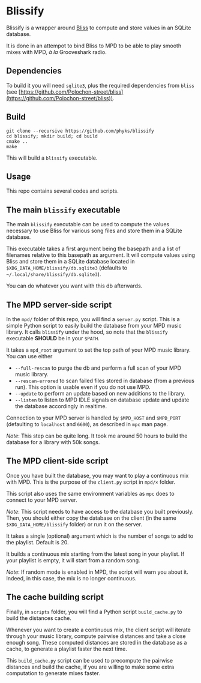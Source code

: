 Blissify
========

Blissify is a wrapper around
[Bliss](https://github.com/Polochon-street/bliss) to compute and store values
in an SQLite database.

It is done in an attempot to bind Bliss to MPD to be able to play
smooth mixes with MPD, _à la_ Grooveshark radio.

## Dependencies

To build it you will need `sqlite3`, plus the required
dependencies from `bliss` (see
[https://github.com/Polochon-street/bliss](https://github.com/Polochon-street/bliss)).


## Build

```
git clone --recursive https://github.com/phyks/blissify
cd blissify; mkdir build; cd build
cmake ..
make
```

This will build a `blissify` executable.


## Usage

This repo contains several codes and scripts.

## The main `blissify` executable

The main `blissify` executable can be used to compute the values necessary to
use Bliss for various song files and store them in a SQLite database.

This executable takes a first argument being the basepath and a list of
filenames relative to this basepath as argument. It will compute values using
Bliss and store them in a SQLite database located in
`$XDG_DATA_HOME/blissify/db.sqlite3` (defaults to
`~/.local/share/blissify/db.sqlite3`).

You can do whatever you want with this db afterwards.


## The MPD server-side script

In the `mpd/` folder of this repo, you will find a `server.py` script. This is
a simple Python script to easily build the database from your MPD music
library. It calls `blissify` under the hood, so note that the `blissify`
executable **SHOULD** be in your `$PATH`.

It takes a `mpd_root` argument to set the top path of your MPD music library.
You can use either

* `--full-rescan` to purge the db and perform a full scan of your MPD music
  library.
* `--rescan-errored` to scan failed files stored in database (from a previous
  run). This option is usable even if you do not use MPD.
* `--update` to perform an update based on new additions to the library.
* `--listen` to listen to MPD IDLE signals on database update and update the
  database accordingly in realtime.

Connection to your MPD server is handled by `$MPD_HOST` and `$MPD_PORT`
(defaulting to `localhost` and `6600`), as described in `mpc` man page.


_Note_: This step can be quite long. It took me around 50 hours to build the
database for a library with 50k songs.

## The MPD client-side script

Once you have built the database, you may want to play a continuous mix with
MPD. This is the purpose of the `client.py` script in `mpd/×` folder.

This script also uses the same environment variables as `mpc` does to connect to your MPD server.

_Note_: This script needs to have access to the database you built previously.
Then, you should either copy the database on the client (in the same
`$XDG_DATA_HOME/blissify` folder) or run it on the server.

It takes a single (optional) argument which is the number of songs to add to the playlist. Default is 20.

It builds a continuous mix starting from the latest song in your playlist. If your playlist is empty, it will start from a random song.

_Note_: If random mode is enabled in MPD, the script will warn you about it. Indeed, in this case, the mix is no longer continuous.


## The cache building script

Finally, in `scripts` folder, you will find a Python script `build_cache.py` to
build the distances cache.

Whenever you want to create a continuous mix, the client script will iterate
through your music library, compute pairwise distances and take a close enough
song. These computed distances are stored in the database as a cache, to
generate a playlist faster the next time.

This `build_cache.py` script can be used to precompute the pairwise distances
and build the cache, if you are willing to make some extra computation to
generate mixes faster.
